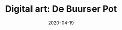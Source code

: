 ---
title: "Digital art: De Buurser Pot"
date: 2020-04-19
span: 1
categories:
    - digital art
tags: 
    - historisk
---
